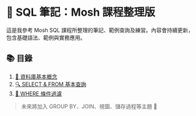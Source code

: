 # 🧠 SQL 筆記：Mosh 課程整理版

這是我參考 Mosh SQL 課程所整理的筆記、範例查詢及練習。內容會持續更新，包含基礎語法、範例與實務應用。

## 📚 目錄

1. [📖 資料庫基本概念](01_intro_database.md)
2. [🔍 SELECT & FROM 基本查詢](02_select_from.md)
3. [🎯 WHERE 條件過濾](03_where.md)

> 未來將加入 GROUP BY、JOIN、視圖、儲存過程等主題 💪
